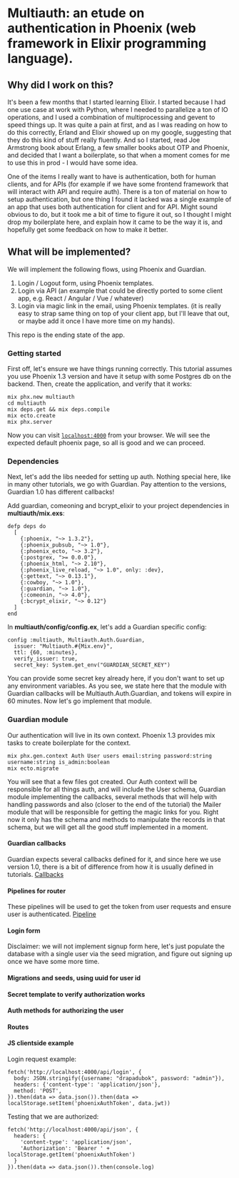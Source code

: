 # Multiauth: an etude on authentication in Phoenix (web framework in Elixir programming language).

## Why did I work on this?
It's been a few months that I started learning Elixir.
I started because I had one use case at work with Python, where I needed to parallelize a ton of IO operations, and I used a combination of multiprocessing and gevent to speed things up. It was quite a pain at first, and as I was reading on how to do this correctly, Erland and Elixir showed up on my google, suggesting that they do this kind of stuff really fluently.
And so I started, read Joe Armstrong book about Erlang, a few smaller books about OTP and Phoenix, and decided that I want a boilerplate, so that when a moment comes for me to use this in prod - I would have some idea.

One of the items I really want to have is authentication, both for human clients, and for APIs (for example if we have some frontend framework that will interact with API and require auth). There is a ton of material on how to setup authentication, but one thing I found it lacked was a single example of an app that uses both authentication for client and for API. Might sound obvious to do, but it took me a bit of time to figure it out, so I thought I might drop my boilerplate here, and explain how it came to be the way it is, and hopefully get some feedback on how to make it better.

## What will be implemented?
We will implement the following flows, using Phoenix and Guardian.
1) Login / Logout form, using Phoenix templates.
2) Login via API (an example that could be directly ported to some client app, e.g. React / Angular / Vue / whatever)
3) Login via magic link in the email, using Phoenix templates. (it is really easy to strap same thing on top of your client app, but I'll leave that out, or maybe add it once I have more time on my hands).

This repo is the ending state of the app.

### Getting started
First off, let's ensure we have things running correctly. This tutorial assumes you use Phoenix 1.3 version and have it setup with some Postgres db on the backend.
Then, create the application, and verify that it works:
```
mix phx.new multiauth
cd multiauth
mix deps.get && mix deps.compile
mix ecto.create
mix phx.server
```
Now you can visit [`localhost:4000`](http://localhost:4000) from your browser. We will see the expected default phoenix page, so all is good and we can proceed.

### Dependencies
Next, let's add the libs needed for setting up auth. Nothing special here, like in many other tutorials, we go with Guardian.
Pay attention to the versions, Guardian 1.0 has different callbacks!

Add guardian, comeoning and bcrypt_elixir to your project dependencies in <b>multiauth/mix.exs</b>:
```
defp deps do
  [
    {:phoenix, "~> 1.3.2"},
    {:phoenix_pubsub, "~> 1.0"},
    {:phoenix_ecto, "~> 3.2"},
    {:postgrex, ">= 0.0.0"},
    {:phoenix_html, "~> 2.10"},
    {:phoenix_live_reload, "~> 1.0", only: :dev},
    {:gettext, "~> 0.13.1"},
    {:cowboy, "~> 1.0"},
    {:guardian, "~> 1.0"},
    {:comeonin, "~> 4.0"},
    {:bcrypt_elixir, "~> 0.12"}
  ]
end
```

In <b>multiauth/config/config.ex</b>, let's add a Guardian specific config:
```
config :multiauth, Multiauth.Auth.Guardian,
  issuer: "Multiauth.#{Mix.env}",
  ttl: {60, :minutes},
  verify_issuer: true,
  secret_key: System.get_env("GUARDIAN_SECRET_KEY")
```
You can provide some secret key already here, if you don't want to set up any environment variables. As you see, we state here that the module with Guardian callbacks will be Multiauth.Auth.Guardian, and tokens will expire in 60 minutes. Now let's go implement that module.

### Guardian module
Our authentication will live in its own context. Phoenix 1.3 provides mix tasks to create boilerplate for the context.
```
mix phx.gen.context Auth User users email:string password:string username:string is_admin:boolean
mix ecto.migrate
```
You will see that a few files got created. Our Auth context will be responsible for all things auth, and will include the User schema, Guardian module implementing the callbacks, several methods that will help with handling passwords and also (closer to the end of the tutorial) the Mailer module that will be responsible for getting the magic links for you. Right now it only has the schema and methods to manipulate the records in that schema, but we will get all the good stuff implemented in a moment.

#### Guardian callbacks
Guardian expects several callbacks defined for it, and since here we use version 1.0, there is a bit of difference from how it is usually defined in tutorials.
[Callbacks](lib/multiauth/auth/guardian.ex)

#### Pipelines for router
These pipelines will be used to get the token from user requests and ensure user is authenticated.
[Pipeline](lib/multiauth/auth/pipeline.ex)

#### Login form
Disclaimer: we will not implement signup form here, let's just populate the database with a single user via the seed migration, and figure out signing up once we have some more time.

#### Migrations and seeds, using uuid for user id

#### Secret template to verify authorization works

#### Auth methods for authorizing the user

#### Routes

#### JS clientside example
Login request example:
```
fetch('http://localhost:4000/api/login', {
  body: JSON.stringify({username: "drapadubok", password: "admin"}),
  headers: {'content-type': 'application/json'},
  method: 'POST',
}).then(data => data.json()).then(data => localStorage.setItem('phoenixAuthToken', data.jwt))
```
Testing that we are authorized:
```
fetch('http://localhost:4000/api/json', {
  headers: {
    'content-type': 'application/json',
    'Authorization': 'Bearer ' + localStorage.getItem('phoenixAuthToken')
  }
}).then(data => data.json()).then(console.log)
```





